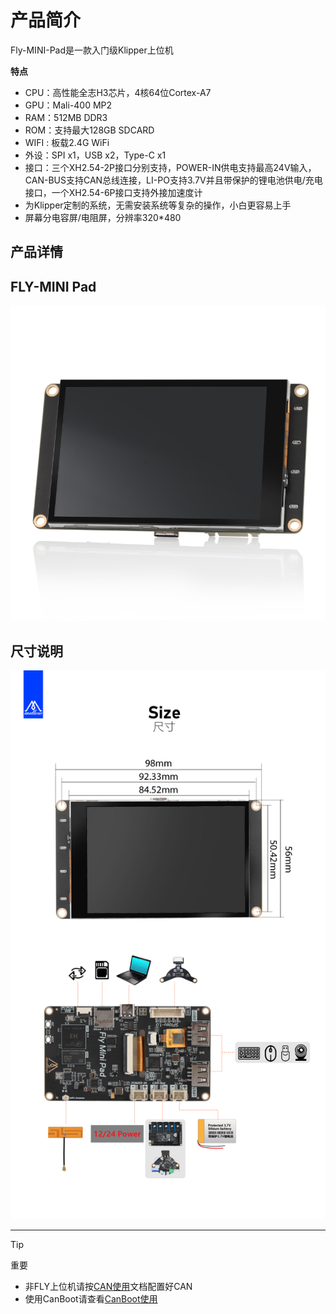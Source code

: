 # 产品简介

Fly-MINI-Pad是一款入门级Klipper上位机

**特点**

* CPU：高性能全志H3芯片，4核64位Cortex-A7
* GPU：Mali-400 MP2
* RAM：512MB DDR3
* ROM：支持最大128GB SDCARD
* WIFI :  板载2.4G WiFi
* 外设：SPI x1，USB x2，Type-C x1
* 接口：三个XH2.54-2P接口分别支持，POWER-IN供电支持最高24V输入，CAN-BUS支持CAN总线连接，LI-PO支持3.7V并且带保护的锂电池供电/充电接口，一个XH2.54-6P接口支持外接加速度计
* 为Klipper定制的系统，无需安装系统等复杂的操作，小白更容易上手
* 屏幕分电容屏/电阻屏，分辨率320*480

## 产品详情



## FLY-MINI Pad

![pi接口图jpg](../../images/boards/fly_mini_pad/pad.jpg)

## 尺寸说明

![pi接口图jpg](../../images/boards/fly_mini_pad/3.jpg)

----

> [!TIP]
> 重要

* 非FLY上位机请按[CAN使用](/advanced/can_rpi.md)文档配置好CAN
* 使用CanBoot请查看[CanBoot使用](/advanced/canboot.md)

